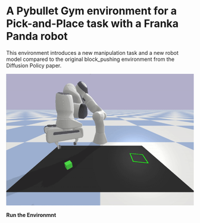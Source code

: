 
# A Pybullet Gym environment for a Pick-and-Place task with a Franka Panda robot

This environment introduces a new manipulation task and a new robot model compared to the original block_pushing environment from the Diffusion Policy paper.



![Demo](./Gripper_Robot_Sim/media/demo.gif)


**Run the Environmnt**

